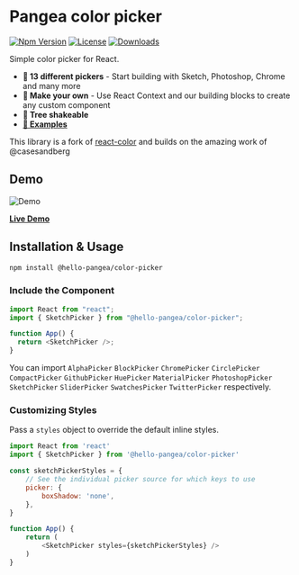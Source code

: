 # Pangea color picker

[![Npm Version][npm-version-image]][npm-version-url]
[![License][license-image]][license-url]
[![Downloads][downloads-image]][downloads-url]

Simple color picker for React.

- **🔨 13 different pickers** - Start building with Sketch, Photoshop, Chrome and many more
- **🎨 Make your own** - Use React Context and our building blocks to create any custom component
- **🌲 Tree shakeable**
- [**📖 Examples**](https://colorpicker.hellopangea.com)

This library is a fork of [react-color](https://github.com/casesandberg/react-color) and builds on the amazing work of @casesandberg

## Demo

![Demo](https://media.giphy.com/media/26FfggT53qE304CwE/giphy.gif)

[**Live Demo**](https://colorpicker.hellopangea.com)

## Installation & Usage

```sh
npm install @hello-pangea/color-picker
```

### Include the Component

```js
import React from "react";
import { SketchPicker } from "@hello-pangea/color-picker";

function App() {
  return <SketchPicker />;
}
```

You can import `AlphaPicker` `BlockPicker` `ChromePicker` `CirclePicker` `CompactPicker` `GithubPicker` `HuePicker` `MaterialPicker` `PhotoshopPicker` `SketchPicker` `SliderPicker` `SwatchesPicker` `TwitterPicker` respectively.

[license-image]: https://img.shields.io/npm/l/@hello-pangea/color-picker
[license-url]: LICENSE
[downloads-image]: https://img.shields.io/npm/dm/@hello-pangea/color-picker
[downloads-url]: https://npm-stat.com/charts.html?package=@hello-pangea/color-picker
[npm-version-image]: https://img.shields.io/npm/v/@hello-pangea/color-picker
[npm-version-url]: https://www.npmjs.com/package/@hello-pangea/color-picker

### Customizing Styles

Pass a `styles` object to override the default inline styles.

```js
import React from 'react'
import { SketchPicker } from '@hello-pangea/color-picker'

const sketchPickerStyles = {
    // See the individual picker source for which keys to use
    picker: {
        boxShadow: 'none',
    },
}

function App() {
    return (
        <SketchPicker styles={sketchPickerStyles} />
    )
}
```

